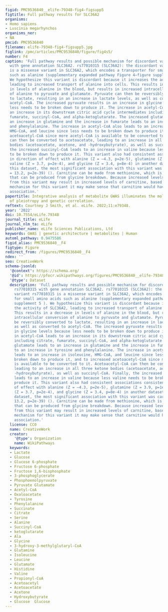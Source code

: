 ```yaml
---
figid: PMC9536840__elife-79348-fig4-figsupp5
figtitle: Full pathway results for SLC36A2
organisms:
- Homo sapiens
- Luscinia megarhynchos
organisms_ner:
- NA
pmcid: PMC9536840
filename: elife-79348-fig4-figsupp5.jpg
figlink: /pmc/articles/PMC9536840/figure/fig4s5/
number: F4
caption: 'Full pathway results and possible mechanism for discordant variant rs77010315
  with gene annotation SLC36A2. rs77010315 (SLC36A2): the discordant variant rs77010315
  is a missense variant in SLC36A2, which encodes a transporter for small amino acids
  such as alanine (supplementary expanded pathway Figure 4—figure supplement 5 ).
  We hypothesize this variant is discordant because it increases the activity of SLC36A2,
  leading to increased transport of alanine into cells. This results in a decrease
  in levels of alanine in the blood, but results in increased intracellular conversion
  of alanine to pyruvate and glutamate. Pyruvate can then be reversibly converted
  to lactate, resulting in an increase in lactate levels, as well as converted to
  acetyl-CoA. The increased pyruvate results in an increase in glycine levels because
  less needs to be broken down to produce it. The increase in acetyl-CoA leads to
  an increase in its downstream citric acid cycle intermediates including citrate,
  fumarate, succinyl-CoA, and alpha-ketoglutarate. The increased glutamate leads to
  an increase in glutamine and the increase in fumarate leads to an increase in tyrosine
  and phenylalanine. The increase in acetyl-CoA also leads to an increase in isoleucine,
  HMG-CoA, and leucine since less needs to be broken down to produce it, and to increased
  acetoacetyl-CoA since more acetyl-CoA is available to be converted to it. Acetoacetyl-CoA
  can then be converted to acetoacetate, leading to an increase in all three ketone
  bodies (acetoacetate, acetone, and -hydroxybutyrate), as well as succinyl-CoA. Finally,
  the increased succinyl-CoA leads to an increase in valine because less valine needs
  to be broken down to produce it. This variant also had consistent associations consistent
  in direction of effect with alanine (Z = –4.3, p=2e-5), glutamine (Z = 3.9, p=1e-4),
  valine (Z = 3.7, p=2e-4), and glycine (Z = 3.4, p=8e-4) in another dataset (). In
  this dataset, the most significant association with this variant was carnitine (Z
  = 13.2, p=2e-39) (). Carnitine can be made from methionine, which is a metabolite
  that can be produced from glycine breakdown. Because increased levels of glycine
  from this variant may result in increased levels of carnitine, based on the hypothesized
  mechanism for this variant it may make sense that carnitine would have a positive
  association.'
papertitle: Integrative analysis of metabolite GWAS illuminates the molecular basis
  of pleiotropy and genetic correlation.
reftext: Courtney J Smith, et al. eLife. 2022;11:e79348.
year: '2022'
doi: 10.7554/eLife.79348
journal_title: eLife
journal_nlm_ta: eLife
publisher_name: eLife Sciences Publications, Ltd
keywords: GWAS | genetic architecture | metabolites | Human
automl_pathway: 0.9475586
figid_alias: PMC9536840__F4
figtype: Figure
redirect_from: /figures/PMC9536840__F4
ndex: ''
seo: CreativeWork
schema-jsonld:
  '@context': https://schema.org/
  '@id': https://pfocr.wikipathways.org/figures/PMC9536840__elife-79348-fig4-figsupp5.html
  '@type': Dataset
  description: 'Full pathway results and possible mechanism for discordant variant
    rs77010315 with gene annotation SLC36A2. rs77010315 (SLC36A2): the discordant
    variant rs77010315 is a missense variant in SLC36A2, which encodes a transporter
    for small amino acids such as alanine (supplementary expanded pathway Figure 4—figure
    supplement 5 ). We hypothesize this variant is discordant because it increases
    the activity of SLC36A2, leading to increased transport of alanine into cells.
    This results in a decrease in levels of alanine in the blood, but results in increased
    intracellular conversion of alanine to pyruvate and glutamate. Pyruvate can then
    be reversibly converted to lactate, resulting in an increase in lactate levels,
    as well as converted to acetyl-CoA. The increased pyruvate results in an increase
    in glycine levels because less needs to be broken down to produce it. The increase
    in acetyl-CoA leads to an increase in its downstream citric acid cycle intermediates
    including citrate, fumarate, succinyl-CoA, and alpha-ketoglutarate. The increased
    glutamate leads to an increase in glutamine and the increase in fumarate leads
    to an increase in tyrosine and phenylalanine. The increase in acetyl-CoA also
    leads to an increase in isoleucine, HMG-CoA, and leucine since less needs to be
    broken down to produce it, and to increased acetoacetyl-CoA since more acetyl-CoA
    is available to be converted to it. Acetoacetyl-CoA can then be converted to acetoacetate,
    leading to an increase in all three ketone bodies (acetoacetate, acetone, and
    -hydroxybutyrate), as well as succinyl-CoA. Finally, the increased succinyl-CoA
    leads to an increase in valine because less valine needs to be broken down to
    produce it. This variant also had consistent associations consistent in direction
    of effect with alanine (Z = –4.3, p=2e-5), glutamine (Z = 3.9, p=1e-4), valine
    (Z = 3.7, p=2e-4), and glycine (Z = 3.4, p=8e-4) in another dataset (). In this
    dataset, the most significant association with this variant was carnitine (Z =
    13.2, p=2e-39) (). Carnitine can be made from methionine, which is a metabolite
    that can be produced from glycine breakdown. Because increased levels of glycine
    from this variant may result in increased levels of carnitine, based on the hypothesized
    mechanism for this variant it may make sense that carnitine would have a positive
    association.'
  license: CC0
  name: CreativeWork
  creator:
    '@type': Organization
    name: WikiPathways
  keywords:
  - Lactate
  - Glucose
  - Glucose 6-phosphate
  - Fructose 6-phosphate
  - Fructose 1,6-bisphosphate
  - 3-phosphoglycerate
  - Phosphoenolpyruvate
  - Pyruvate Glutamate
  - Acetyl-CoA
  - Oxaloacetate
  - Tyrosine
  - Phenylalanine
  - Succinate
  - Citrate
  - Serine
  - Alanine
  - Succinyl-CoA
  - ketoglutarate
  - Ala
  - Glycine
  - 3-hydroxy-3-methylglutaryl-CoA
  - Glutamine
  - Isoleucine
  - Leucine
  - Glutamate
  - Histidine
  - Valine
  - Propionyl-CoA
  - Acetoacetyl
  - Acetoacetate
  - Acetone
  - Hydroxybutyrate
  - Glucose  Glucose
---
```

